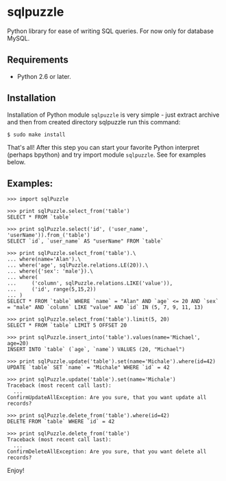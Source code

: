 # sqlpuzzle

Python library for ease of writing SQL queries. For now only for database MySQL.

## Requirements

- Python 2.6 or later.

## Installation

Installation of Python module `sqlpuzzle` is very simple - just extract archive
and then from created directory sqlpuzzle run this command:

    $ sudo make install

That's all! After this step you can start your favorite Python interpret (perhaps
bpython) and try import module `sqlpuzzle`. See for examples below.


## Examples:

    >>> import sqlPuzzle

    >>> print sqlPuzzle.select_from('table')
    SELECT * FROM `table`

    >>> print sqlPuzzle.select('id', ('user_name', 'userName')).from_('table')
    SELECT `id`, `user_name` AS "userName" FROM `table`

    >>> print sqlPuzzle.select_from('table').\
    ... where(name='Alan').\
    ... where('age', sqlPuzzle.relations.LE(20)).\
    ... where({'sex': 'male'}).\
    ... where(
    ...     ('column', sqlPuzzle.relations.LIKE('value')),
    ...     ('id', range(5,15,2))
    ... )
    SELECT * FROM `table` WHERE `name` = "Alan" AND `age` <= 20 AND `sex` = "male" AND `column` LIKE "value" AND `id` IN (5, 7, 9, 11, 13)

    >>> print sqlPuzzle.select_from('table').limit(5, 20)
    SELECT * FROM `table` LIMIT 5 OFFSET 20

    >>> print sqlPuzzle.insert_into('table').values(name='Michael', age=20)
    INSERT INTO `table` (`age`, `name`) VALUES (20, "Michael")

    >>> print sqlPuzzle.update('table').set(name='Michale').where(id=42)
    UPDATE `table` SET `name` = "Michale" WHERE `id` = 42

    >>> print sqlPuzzle.update('table').set(name='Michale')
    Traceback (most recent call last):
      ...
    ConfirmUpdateAllException: Are you sure, that you want update all records?

    >>> print sqlPuzzle.delete_from('table').where(id=42)
    DELETE FROM `table` WHERE `id` = 42

    >>> print sqlPuzzle.delete_from('table')
    Traceback (most recent call last):
      ...
    ConfirmDeleteAllException: Are you sure, that you want delete all records?

Enjoy!

